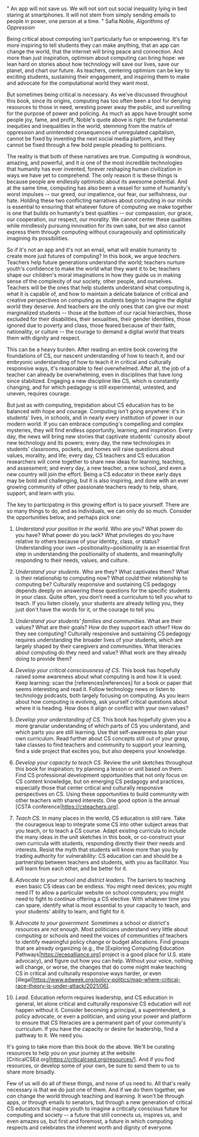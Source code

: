 "
An app will not save us. We will not sort out social inequality lying in bed staring at smartphones. It will not stem from simply sending emails to people in power, one person at a time.
" Safia Noble, _Algorithms of Oppression_<noble18>

Being critical about computing isn't particularly fun or empowering. It's far more inspiring to tell students they can make anything, that an app can change the world, that the internet will bring peace and connection. And more than just inspiration, optimism about computing can bring hope: we lean hard on stories about how technology will save our lives, save our planet, and chart our future. As teachers, centering optimism can be key to exciting students, sustaining their engagement, and inspiring them to make and advocate for the computational world they want most.

But sometimes being critical is necessary. As we've discussed throughout this book, since its origins, computing has too often been a tool for denying resources to those in need, wresting power away the public, and surveilling for the purpose of power and policing. As much as apps have brought some people joy, fame, and profit, Noble's quote above is right: the fundamental inequities and inequalities in the world, stemming from the matrix of oppression and unintended consequences of unregulated capitalism, cannot be fixed by inventing the next social media platform, and they cannot be fixed through a few bold people pleading to politicians.

The reality is that both of these narratives are true. Computing _is_ wondrous, amazing, and powerful, and it _is_ one of the most incredible technologies that humanity has ever invented, forever reshaping human civilization in ways we have yet to comprehend. The only reason it is these things is because people are endlessly optimistic about its awesome potential. And at the same time, computing has also been a vessel for some of humanity's worst impulses -- our greed, our impatience, our fear, our selfishness, our hate. Holding these two conflicting narratives about computing in our minds is essential to ensuring that whatever future of computing we make together is one that builds on humanity's best qualities -- our compassion, our grace, our cooperation, our respect, our morality. We cannot center these qualities while mindlessly pursuing innovation for its own sake, but we also cannot express them through computing without courageously and optimistically imagining its possibilities.

So if it's not an app and it's not an email, what will enable humanity to create more just futures of computing? In this book, we argue _teachers_. Teachers help future generations understand the world; teachers nurture youth's confidence to make the world what they want it to be; teachers shape our children's moral imaginations in how they guide us in making sense of the complexity of our society, other people, and ourselves. Teachers will be the ones that help students understand what computing is, what it is capable of, and how to maintain a delicate balance of critical and creative perspectives on computing as students begin to imagine the digital world they deserve. And teachers are the only ones that can give our most marginalized students -- those at the bottom of our racial hierarchies, those excluded for their disabilities, their sexualities, their gender identities, those ignored due to poverty and class, those feared because of their faith, nationality, or culture -- the courage to demand a digital world that treats them with dignity and respect.

This can be a heavy burden. After reading an entire book covering the foundations of CS, our nascent understanding of how to teach it, and our embryonic understanding of how to teach it in critical and culturally responsive ways, it's reasonable to feel overwhelmed. After all, the job of a teacher can already be overwhelming, even in disciplines that have long since stabilized. Engaging a new discipline like CS, which is constantly changing, and for which pedagogy is still experimental, untested, and uneven, requires courage.

But just as with computing, trepidation about CS education has to be balanced with hope and courage. Computing isn't going anywhere: it's in students' lives, in schools, and in nearly every institution of power in our modern world. If you can embrace computing's compelling and complex mysteries, they will find endless opportunity, learning, and inspiration. Every day, the news will bring new stories that captivate students' curiosity about new technology and its powers; every day, the new technologies in students' classrooms, pockets, and homes will raise questions about values, morality, and life; every day, CS teachers and CS education researchers will come together to share new ideas for learning, teaching, and assessment; and every day, a new teacher, a new school, and even a new country will join the effort. Being a CS educator in these early days may be bold and challenging, but it is also inspiring, and done with an ever growing community of other passionate teachers ready to help, share, support, and learn with you.

The key to participating in this growing effort is to pace yourself. There are so many things to do, and as individuals, we can only do so much. Consider the opportunities below, and perhaps pick one:

1. *Understand your position in the world*. Who are you? What power do you have? What power do you lack? What privileges do you have relative to others because of your identity, class, or status? Understanding your own ~positionality~positionality is an essential first step in understanding the positionality of students, and meaningfully responding to their needs, values, and culture.

2. *Understand your students*. Who are they? What captivates them? What is their relationship to computing now? What could their relationship to computing be? Culturally responsive and sustaining CS pedagogy depends deeply on answering these questions for the specific students in your class. Quite often, you don't need a curriculum to tell you what to teach. If you listen closely, your students are already telling you, they just don't have the words for it, or the courage to tell you.

3. *Understand your students' families and communities.* What are their values? What are their goals? How do they support each other? How do they see computing? Culturally responsive and sustaining CS pedagogy requires understanding the broader lives of your students, which are largely shaped by their caregivers and communities. What literacies about computing do they need and value? What work are they already doing to provide them?

4. *Develop your critical consciousness of CS.* This book has hopefully raised some awareness about what computing is and how it is used. Keep learning: scan the [references|references] for a book or paper that seems interesting and read it. Follow technology news or listen to technology podcasts, both largely focusing on computing. As you learn about how computing is evolving, ask yourself critical questions about where it is heading. How does it align or conflict with your own values?

5. *Develop your understanding of CS.* This book has hopefully given you a more granular understanding of which parts of CS you understand, and which parts you are still learning. Use that self-awareness to plan your own curriculum. Read further about CS concepts still out of your grasp, take classes to find teachers and community to support your learning, find a side project that excites you, but also deepens your knowledge.

6. *Develop your capacity to teach CS.* Review the unit sketches throughout this book for inspiration; try planning a lesson or unit based on them. Find CS professional development opportunities that not only focus on CS content knowledge, but on emerging CS pedagogy and practices, especially those that center critical and culturally responsive perspectives on CS. Using these opportunities to build community with other teachers with shared interests. One good option is the annual [CSTA conference|https://csteachers.org].

7. *Teach CS.* In many places in the world, CS education is still rare. Take the courageous leap to integrate some CS into other subject areas that you teach, or to teach a CS course. Adapt existing curricula to include the many ideas in the unit sketches in this book, or co-construct your own curricula with students, responding directly their their needs and interests. Resist the myth that students will know more than you by trading authority for vulnerability: CS education can and should be a partnership between teachers and students, with you as facilitator. You will learn from each other, and be better for it.

8. *Advocate to your school and district leaders*. The barriers to teaching even basic CS ideas can be endless. You might need devices; you might need IT to allow a particular website on school computers; you might need to fight to continue offering a CS elective. With whatever time you can spare, identify what is most essential to your capacity to teach, and your students' ability to learn, and fight for it.

9. *Advocate to your government.* Sometimes a school or district's resources are not enough. Most politicians understand very little about computing or schools and need the voices of communities of teachers to identify meaningful policy change or budget allocations. Find groups that are already organizing (e.g., the [Exploring Computing Education Pathways|https://ecepalliance.org] project is a good place for U.S. state advocacy), and figure out how you can help. Without your voice, nothing will change, or worse, the changes that do come might make teaching CS in critical and culturally responsive ways harder, or even [illegal|https://www.edweek.org/policy-politics/map-where-critical-race-theory-is-under-attack/2021/06].

10. *Lead*. Education reform requires leadership, and CS education in general, let alone critical and culturally responsive CS education will not happen without it. Consider becoming a principal, a superintendent, a policy advocate, or even a politician, and using your power and platform to ensure that CS literacies are a permanent part of your community's curriculum. If you have the capacity or desire for leadership, find a pathway to it. We need you.

It's going to take more than this book do the above. We'll be curating resources to help you on your journey at the website [CriticalCSEd.org|https://criticalcsed.org/resources/]. And if you find resources, or develop some of your own, be sure to send them to us to share more broadly. 

Few of us will do all of these things, and none of us need to. All that's really necessary is that we do just one of them. And if we do them together, we _can_ change the world through teaching and learning. It won't be through apps, or through emails to senators, but through a new generation of critical CS educators that inspire youth to imagine a critically conscious future for computing and society -- a future that still connects us, inspires us, and even amazes us, but first and foremost, a future in which computing respects and celebrates the inherent worth and dignity of everyone.